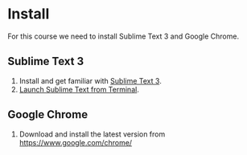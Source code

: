 # Install

For this course we need to install Sublime Text 3 and Google Chrome.

## Sublime Text 3

1. Install and get familiar with [Sublime Text 3](http://www.sublimetext.com).
2. [Launch Sublime Text from Terminal](http://olivierlacan.com/posts/launch-sublime-text-3-from-the-command-line/).

## Google Chrome

1. Download and install the latest version from https://www.google.com/chrome/
